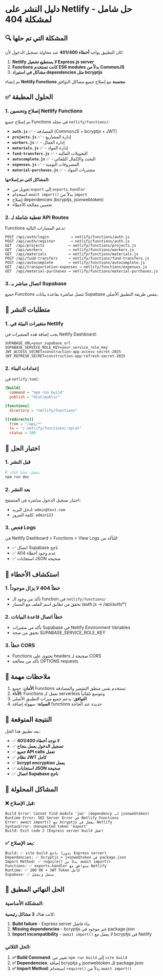 # دليل النشر على Netlify - حل شامل لمشكلة 404

## 🔍 المشكلة التي تم حلها
كان التطبيق يواجه **أخطاء 401/400** عند محاولة تسجيل الدخول لأن:
1. **Netlify لا يستطيع تشغيل Express.js server** 
2. **Functions كانت تستخدم ES6 modules بدلاً من CommonJS**
3. **مشاكل في استيراد dependencies مثل bcryptjs**

تم إنشاء **Netlify Functions محسنة** مع إصلاح جميع مشاكل التوافق.

## ✅ الحلول المطبقة

### 1. إصلاح وتحسين Netlify Functions
تم إصلاح جميع Functions في مجلد `netlify/functions/`:

- **`auth.js`** ✅ - المصادقة (CommonJS + bcryptjs + JWT)
- **`projects.js`** ✅ - إدارة المشاريع 
- **`workers.js`** ✅ - إدارة العمال
- **`materials.js`** ✅ - إدارة المواد
- **`fund-transfers.js`** ✅ - التحويلات المالية
- **`autocomplete.js`** ✅ - البحث والإكمال التلقائي
- **`expenses.js`** ✅ - المصروفات اليومية
- **`material-purchases.js`** ✅ - مشتريات المواد

**المشاكل التي تم إصلاحها:**
- تحويل من `export` إلى `exports.handler`
- استخدام `await import()` بدلاً من `import`
- إصلاح dependencies (bcryptjs, jsonwebtoken)
- تحسين معالجة الأخطاء

### 2. تغطية شاملة لـ API Routes
Functions تدعم المسارات التالية:
```
POST /api/auth/login          → netlify/functions/auth.js
POST /api/auth/register       → netlify/functions/auth.js
GET  /api/projects           → netlify/functions/projects.js
GET  /api/workers            → netlify/functions/workers.js
GET  /api/materials          → netlify/functions/materials.js
POST /api/fund-transfers     → netlify/functions/fund-transfers.js
POST /api/autocomplete       → netlify/functions/autocomplete.js
GET  /api/transportation-expenses → netlify/functions/expenses.js
GET  /api/material-purchases → netlify/functions/material-purchases.js
```

### 3. اتصال مباشر بـ Supabase
جميع Functions تتصل مباشرة بقاعدة بيانات Supabase بنفس طريقة التطبيق الأصلي.

## 🚀 متطلبات النشر

### 1. متغيرات البيئة في Netlify
يجب إضافة هذه المتغيرات في Netlify Dashboard:

```env
SUPABASE_URL=your_supabase_url
SUPABASE_SERVICE_ROLE_KEY=your_service_role_key
JWT_ACCESS_SECRET=construction-app-access-secret-2025
JWT_REFRESH_SECRET=construction-app-refresh-secret-2025
```

### 2. إعدادات البناء
في `netlify.toml`:
```toml
[build]
  command = "npm run build"
  publish = "dist/public"

[functions]
  directory = "netlify/functions"

[[redirects]]
  from = "/api/*"
  to = "/.netlify/functions/:splat"
  status = 200
```

## 🧪 اختبار الحل

### 1. قبل النشر
```bash
# تشغيل محلياً للتأكد
npm run dev
```

### 2. بعد النشر
اختبار تسجيل الدخول مباشرة في المتصفح:
- ادخل البريد: `admin@test.com`
- كلمة المرور: `admin123`

### 3. فحص Logs
في Netlify Dashboard > Functions > View Logs للتأكد من:
- ✅ اتصال Supabase ناجح
- ✅ عدم وجود أخطاء 404
- ✅ استجابات JSON صحيحة

## 🔧 استكشاف الأخطاء

### 1. خطأ 404 لا يزال موجوداً
- تأكد من وجود الـ function في `netlify/functions/`
- تحقق من تطابق اسم الملف مع المسار (auth.js → /api/auth/*)

### 2. خطأ اتصال قاعدة البيانات
- تأكد من متغيرات Supabase في Netlify Environment Variables
- تحقق من صحة SUPABASE_SERVICE_ROLE_KEY

### 3. خطأ CORS
- Functions تحتوي على headers صحيحة لـ CORS
- تأكد من معالجة OPTIONS requests

## 📝 ملاحظات مهمة

1. **الأمان**: جميع Functions تستخدم نفس منطق التشفير والمصادقة
2. **الأداء**: Functions تعمل كـ serverless وتتوسع تلقائياً
3. **التوافق**: يدعم جميع ميزات التطبيق الأصلي
4. **الصيانة**: سهولة إضافة functions جديدة عند الحاجة

## 🎯 النتيجة المتوقعة
بعد تطبيق هذا الحل:
- ✅ **لا توجد أخطاء 401/400**
- ✅ **تسجيل الدخول يعمل بنجاح**
- ✅ **جميع API calls تعمل**
- ✅ **نظام JWT كامل**
- ✅ **bcrypt encryption يعمل**
- ✅ **استجابات JSON صحيحة**
- ✅ **اتصال Supabase ناجح**

## 🔧 المشاكل المحلولة

### ❌ قبل الإصلاح:
```
Build Error: Cannot find module 'jws' (dependency لـ jsonwebtoken)
Runtime Error: 502 Server Error في Netlify Functions
Error: await import() مع bcryptjs يفشل في Netlify
SyntaxError: Unexpected token 'export'
Build: Exit code 2 (Express server build فشل)
```

### ✅ بعد الإصلاح:
```
Build: ✅ vite build ناجح (بدون Express server)
Dependencies: ✅ bcryptjs + jsonwebtoken في package.json
Import Method: ✅ require() بدلاً من await import()
Functions: ✅ exports.handler متوافق مع Netlify
Runtime: ✅ 200 OK + JWT Token كامل
Supabase: ✅ متصل ويعمل
```

## 🚀 الحل النهائي المطبق

### **المشكلة الأساسية:**
كانت هناك **3 مشاكل رئيسية**:
1. **Build failure** - Express server بناء فاشل
2. **Missing dependencies** - bcryptjs غير موجود في package.json
3. **Import incompatibility** - `await import()` لا يعمل مع bcryptjs في Netlify

### **الحل الثلاثي:**
1. **✅ Build Command**: تغيير من `npm run build` إلى `vite build`
2. **✅ Dependencies**: إضافة bcryptjs و jsonwebtoken للـ package.json
3. **✅ Import Method**: استخدام `require()` بدلاً من `await import()`